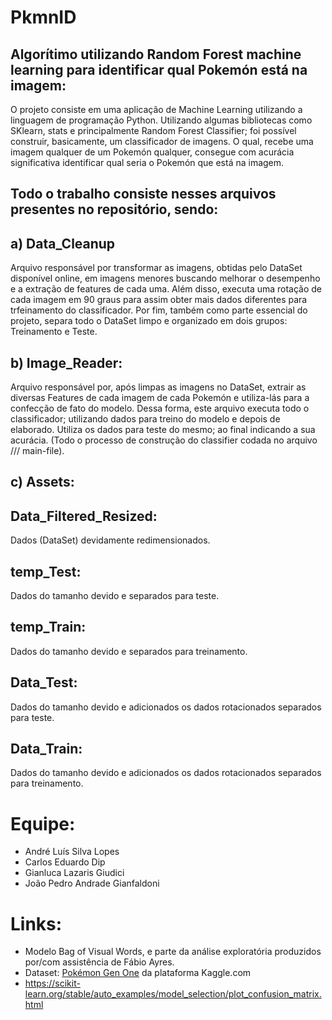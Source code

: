 # PkmnID

## Algorítimo utilizando Random Forest machine learning para identificar qual Pokemón está na imagem:

O projeto consiste em uma aplicação de Machine Learning utilizando a linguagem de programação Python. Utilizando algumas bibliotecas como SKlearn, stats e principalmente Random Forest Classifier; foi possível construir, basicamente, um classificador de imagens. O qual, recebe uma imagem qualquer de um Pokemón qualquer, consegue com acurácia significativa identificar qual seria o Pokemón que está na imagem.

## Todo o trabalho consiste nesses arquivos presentes no repositório, sendo:

## a) Data_Cleanup
 
 Arquivo responsável por transformar as imagens, obtidas pelo DataSet disponível online, em imagens menores buscando melhorar o desempenho e a extração de features de cada uma. Além disso, executa uma rotação de cada imagem em 90 graus para assim obter mais dados diferentes para trfeinamento do classificador. Por fim, também como parte essencial do projeto, separa todo o DataSet limpo e organizado em dois grupos: Treinamento e Teste.
 
## b) Image_Reader:
 
 Arquivo responsável por, após limpas as imagens no DataSet, extrair as diversas Features de cada imagem de cada Pokemón e utiliza-lás para a confecção de fato do modelo. Dessa forma, este arquivo executa todo o classificador; utilizando dados para treino do modelo e depois de elaborado. Utiliza os dados para teste do mesmo; ao final indicando a sua acurácia. (Todo o processo de construção do classifier codada no arquivo /// main-file).
 
## c) Assets:

## Data_Filtered_Resized:

Dados (DataSet) devidamente redimensionados.

## temp_Test:

Dados do tamanho devido e separados para teste.

## temp_Train:

Dados do tamanho devido e separados para treinamento.

## Data_Test:

Dados do tamanho devido e adicionados os dados rotacionados separados para teste.

## Data_Train:

Dados do tamanho devido e adicionados os dados rotacionados separados para treinamento.


# Equipe:

- André Luís Silva Lopes
- Carlos Eduardo Dip
- Gianluca Lazaris Giudici
- João Pedro Andrade Gianfaldoni

# Links:

- Modelo Bag of Visual Words, e parte da análise exploratória produzidos por/com assistência de Fábio Ayres.
- Dataset: [Pokémon Gen One](https://www.kaggle.com/thedagger/pokemon-generation-one/data) da plataforma Kaggle.com
- https://scikit-learn.org/stable/auto_examples/model_selection/plot_confusion_matrix.html



